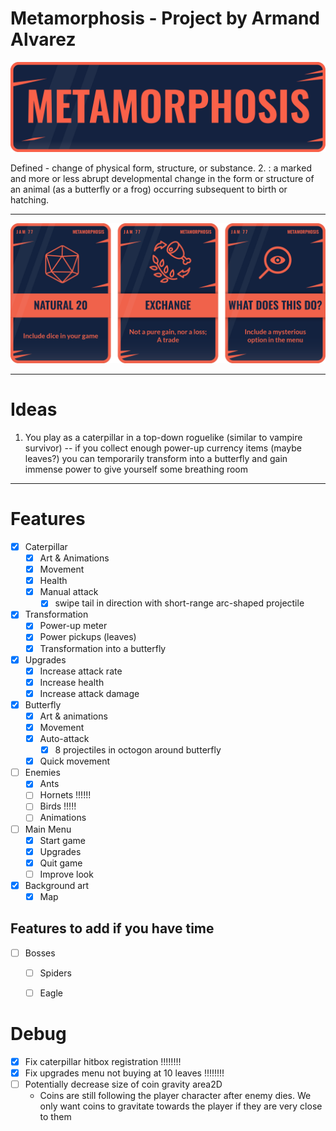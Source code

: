 # Metamorphosis - Project by Armand Alvarez

![alt text](assets/LSl1Z0.png)

Defined - change of physical form, structure, or substance. 2. : a marked and more or less abrupt developmental change in the form or structure of an animal (as a butterfly or a frog) occurring subsequent to birth or hatching.

---

![alt text](assets/Uk66mA.png)

---

# Ideas

1) You play as a caterpillar in a top-down roguelike (similar to vampire survivor) -- if you collect enough power-up currency items (maybe leaves?) you can temporarily transform into a butterfly and gain immense power to give yourself some breathing room 

---

# Features



- [x] Caterpillar
  - [x] Art & Animations 
  - [x] Movement 
  - [x] Health
  - [x] Manual attack
    - [x] swipe tail in direction with short-range arc-shaped projectile
- [x] Transformation
  - [x] Power-up meter
  - [x] Power pickups (leaves)
  - [x] Transformation into a butterfly
- [x] Upgrades
  - [x] Increase attack rate
  - [x] Increase health
  - [x] Increase attack damage 
- [x] Butterfly
  - [x] Art & animations
  - [x] Movement
  - [x] Auto-attack
    - [x] 8 projectiles in octogon around butterfly
  - [x] Quick movement 
- [ ] Enemies
  - [x] Ants
  - [ ] Hornets !!!!!!
  - [ ] Birds  !!!!!
  - [ ] Animations
- [ ] Main Menu 
  - [x] Start game
  - [x] Upgrades
  - [x] Quit game
  - [ ] Improve look
- [x] Background art 
  - [x] Map

## Features to add if you have time
- [ ] Bosses
  - [ ] Spiders
  - [ ] Eagle


# Debug 
- [x] Fix caterpillar hitbox registration !!!!!!!!
- [x] Fix upgrades menu not buying at 10 leaves !!!!!!!!
- [ ] Potentially decrease size of coin gravity area2D
  - Coins are still following the player character after enemy dies. We only want coins to gravitate towards the player if they are very close to them